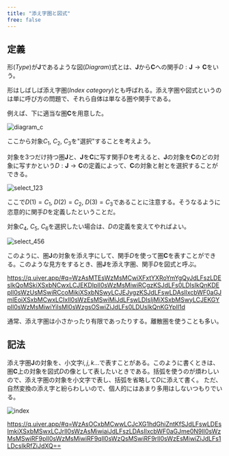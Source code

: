 ```yaml
---
title: "添え字圏と図式"
free: false
---
```


## 定義

形(*Type*)が$\mathbf J$であるような図(*Diagram*)式とは、$\mathbf J$から$\mathbf C$への関手$D: \mathbf J \to \mathbf C$をいう。

形はしばしば添え字圏(*Index category*)とも呼ばれる。添え字圏や図式というのは単に呼び方の問題で、それら自体は単なる圏や関手である。

例えば、下に適当な圏$\mathbf C$を用意した。

![diagram_c](https://storage.googleapis.com/zenn-user-upload/a543cec830e9-20231028.png)

ここから対象$C_1$, $C_2$, $C_3$を"選択"することを考えよう。

対象を3つだけ持つ圏$\mathbf J$と、$\mathbf J$を$\mathbf C$に写す関手$D$を考えると、$\mathbf J$の対象を$\mathbf C$のどの対象に写すかという$D: \mathbf J \to \mathbf C$の定義によって、$\mathbf C$の対象と射とを選択することができる。

![select_123](https://storage.googleapis.com/zenn-user-upload/97092571b6a0-20231028.png)

ここで$D(1)=C_1$, $D(2)=C_2$, $D(3)=C_3$であることに注意する。そうなるように恣意的に関手$D$を定義したということだ。

対象$C_4$, $C_5$, $C_6$を選択したい場合は、$D$の定義を変えてやればよい。

![select_456](https://storage.googleapis.com/zenn-user-upload/4b1d3a1d30c2-20231028.png)

このように、圏$\mathbf J$の対象を添え字にして、関手$D$を使って圏$\mathbf C$を表すことができる。このような見方をするとき、圏$\mathbf J$を添え字圏、関手$D$を図式と呼ぶ。

https://q.uiver.app/#q=WzAsMTEsWzMsMCwiXFxtYXRoYmYgQyJdLFszLDEsIkQoMSkiXSxbNCwxLCJEKDIpIl0sWzMsMiwiRCgzKSJdLFs0LDIsIkQnKDEpIl0sWzUsMSwiRCcoMikiXSxbNSwyLCJEJygzKSJdLFswLDAsIlxcbWF0aGJmIEoiXSxbMCwxLCIxIl0sWzEsMSwiMiJdLFswLDIsIjMiXSxbMSwyLCJEKGYpIl0sWzMsMiwiYiIsMl0sWzgsOSwiZiJdLFs0LDUsIkQnKGYpIl1d

通常、添え字圏は小さかったり有限であったりする。離散圏を使うことも多い。

## 記法

添え字圏$\mathbf{J}$の対象を、小文字$i, j, k...$で表すことがある。このように書くときは、圏$\mathbf{C}$上の対象を図式$D$の像として表したいときである。括弧を使うのが煩わしいので、添え字圏の対象を小文字で表し、括弧を省略して$D$に添えて書く。
ただ、自然変換の添え字と紛らわしいので、個人的にはあまり多用はしないつもりでいる。

![index](https://storage.googleapis.com/zenn-user-upload/ba1b069e49c4-20240108.png)

https://q.uiver.app/#q=WzAsOCxbMCwwLCJcXG1hdGhiZntKfSJdLFswLDEsImkiXSxbMSwxLCJrIl0sWzAsMiwiaiJdLFszLDAsIlxcbWF0aGJme0N9Il0sWzMsMSwiRF9pIl0sWzMsMiwiRF9qIl0sWzQsMSwiRF9rIl0sWzEsMiwiZiJdLFs1LDcsIkRfZiJdXQ==
